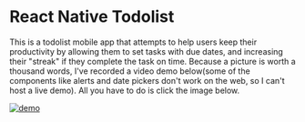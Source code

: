 # React Native Todolist

This is a todolist mobile app that attempts to help users keep their productivity by allowing them to set tasks with due dates, and increasing their "streak"
if they complete the task on time. Because a picture is worth a thousand words, I've recorded a video demo below(some of the components like alerts and date pickers
don't work on the web, so I can't host a live demo). All you have to do is click the image below.

[![demo](https://img.youtube.com/vi/L7HBrO3VugI/0.jpg)](https://www.youtube.com/watch?v=L7HBrO3VugItarget="_blank")
